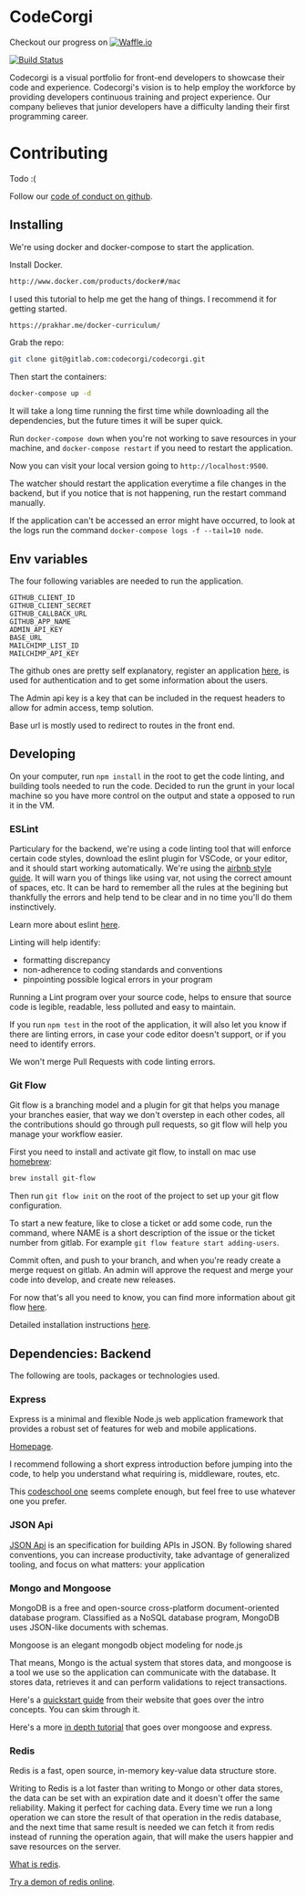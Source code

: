# CodeCorgi

Checkout our progress on [![Waffle.io](https://badge.waffle.io/corgicode/api.svg?columns=all)](https://waffle.io/corgicode/api)

[![Build Status](https://circleci.com/gh/corgicode/api.svg?style=shield)](https://circleci.com/gh/corgicode/api)

 Codecorgi is a visual portfolio for front-end developers to showcase their
 code and experience. Codecorgi's vision is to help employ the workforce by
 providing developers continuous training and project experience. Our company
 believes that junior developers have a difficulty landing their first
 programming career.

# Contributing

Todo :(

Follow our [code of conduct on github](https://github.com/corgicode/frontend-react/blob/dev/CODE_OF_CONDUCT.md).

## Installing

We're using docker and docker-compose to start the application.

Install Docker.

```bash
http://www.docker.com/products/docker#/mac
```

I used this tutorial to help me get the hang of things. I recommend it for getting started.

```bash
https://prakhar.me/docker-curriculum/
```

Grab the repo:

```bash
git clone git@gitlab.com:codecorgi/codecorgi.git
```

Then start the containers:

```bash
docker-compose up -d
```

It will take a long time running the first time while downloading all the
dependencies, but the future times it will be super quick.

Run `docker-compose down` when you're not working to save resources in your machine,
and `docker-compose restart` if you need to restart the application.

Now you can visit your local version going to `http://localhost:9500`.

The watcher should restart the application everytime a file changes in the backend,
but if you notice that is not happening, run the restart command manually.

If the application can't be accessed an error might have occurred, to look at the logs
run the command `docker-compose logs -f --tail=10 node`.

## Env variables

The four following variables are needed to run the application.

```
GITHUB_CLIENT_ID
GITHUB_CLIENT_SECRET
GITHUB_CALLBACK_URL
GITHUB_APP_NAME
ADMIN_API_KEY
BASE_URL
MAILCHIMP_LIST_ID
MAILCHIMP_API_KEY
```

The github ones are pretty self explanatory, register an application [here](https://github.com/settings/applications/new),
is used for authentication and to get some information about the users.

The Admin api key is a key that can be included in the request headers to allow for admin access, temp solution.

Base url is mostly used to redirect to routes in the front end.

## Developing

On your computer, run `npm install` in the root to get the code linting, and building tools
needed to run the code. Decided to run the grunt in your local machine
so you have more control on the output and state a opposed to run it in the VM.

### ESLint

Particulary for the backend, we're using a code linting tool that will enforce certain
code styles, download the eslint plugin for VSCode, or your editor, and it should start
working automatically. We're using the
[airbnb style guide](https://github.com/airbnb/javascript). It will warn you of things
like using var, not using the correct amount of spaces, etc. It can be hard to remember
all the rules at the begining but thankfully the errors and help tend to be clear and
in no time you'll do them instinctively.

Learn more about eslint [here](http://eslint.org/docs/about/).

Linting will help identify:

- formatting discrepancy
- non-adherence to coding standards and conventions
- pinpointing possible logical errors in your program

Running a Lint program over your source code, helps to ensure that source code
is legible, readable, less polluted and easy to maintain.

If you run `npm test` in the root of the application, it will also let you
know if there are linting errors, in case your code editor doesn't support,
or if you need to identify errors.

We won't merge Pull Requests with code linting errors.

### Git Flow

Git flow is a branching model and a plugin for git that
helps you manage your branches easier, that way we don't
overstep in each other codes, all the contributions should go through pull requests,
so git flow will help you manage your workflow easier.

First you need to install and activate git flow, to install on mac use
[homebrew](https://brew.sh/):

```bash
brew install git-flow
```

Then run `git flow init` on the root of the project to set up your git flow configuration.

To start a new feature, like to close a ticket or add some code, run the command, where
NAME is a short description of the issue or the ticket number from gitlab. For example
`git flow feature start adding-users`.

Commit often, and push to your branch, and when you're ready create a merge request on gitlab.
An admin will approve the request and merge your code into develop, and create new releases.

For now that's all you need to know, you can find more information about git flow
[here](http://nvie.com/posts/a-successful-git-branching-model/).

Detailed installation instructions [here](https://github.com/nvie/gitflow/wiki/Installation).

## Dependencies: Backend

The following are tools, packages or technologies used.

### Express

Express is a minimal and flexible Node.js web application framework that
provides a robust set of features for web and mobile applications.

[Homepage](https://expressjs.com/).

I recommend following a short express introduction before jumping into the code,
to help you understand what requiring is, middleware, routes, etc.

This [codeschool one](https://www.codeschool.com/courses/building-blocks-of-express-js)
seems complete enough, but feel free to use whatever one you prefer.

### JSON Api

[JSON Api](http://jsonapi.org/) is an specification for building APIs in JSON.
By following shared conventions, you can increase productivity, take advantage of
generalized tooling, and focus on what matters: your application

### Mongo and Mongoose

MongoDB is a free and open-source cross-platform document-oriented database
program. Classified as a NoSQL database program, MongoDB uses JSON-like
documents with schemas.

Mongoose is an elegant mongodb object modeling for node.js

That means, Mongo is the actual system that stores data, and mongoose is a tool
we use so the application can communicate with the database. It stores data,
retrieves it and can perform validations to reject transactions.

Here's a [quickstart guide](http://mongoosejs.com/docs/index.html) from their
website that goes over the intro concepts. You can skim through it.

Here's a more [in depth tutorial](https://scotch.io/tutorials/build-a-restful-api-using-node-and-express-4)
that goes over mongoose and express.

### Redis

Redis is a fast, open source, in-memory key-value data structure store.

Writing to Redis is a lot faster than writing to Mongo or other data stores,
the data can be set with an expiration date and it doesn't offer the same reliability.
Making it perfect for caching data. Every time we run a long operation we can store
the result of that operation in the redis database, and the next time that same result
is needed we can fetch it from redis instead of running the operation again, that will
make the users happier and save resources on the server.

[What is redis](https://aws.amazon.com/elasticache/what-is-redis/).

[Try a demon of redis online](http://try.redis.io/).
